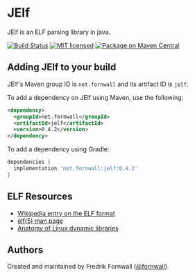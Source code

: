# JElf
JElf is an ELF parsing library in java.

[![Build Status](https://img.shields.io/travis/fornwall/jelf)](https://travis-ci.org/fornwall/jelf)
[![MIT licensed](http://img.shields.io/:license-MIT-blue.svg)](LICENSE.txt)
[![Package on Maven Central](https://img.shields.io/maven-central/v/net.fornwall/jelf)](https://mvnrepository.com/artifact/net.fornwall/jelf)

## Adding JElf to your build

JElf's Maven group ID is `net.fornwall` and its artifact ID is `jelf`.

To add a dependency on JElf using Maven, use the following:

```xml
<dependency>
  <groupId>net.fornwall</groupId>
  <artifactId>jelf</artifactId>
  <version>0.4.2</version>
</dependency>
```

To add a dependency using Gradle:

```gradle
dependencies {
  implementation 'net.fornwall:jelf:0.4.2'
}
```

## ELF Resources
- [Wikipedia entry on the ELF format](https://en.wikipedia.org/wiki/Executable_and_Linkable_Format)
- [elf(5) man page](http://man7.org/linux/man-pages/man5/elf.5.html)
- [Anatomy of Linux dynamic libraries](https://www.ibm.com/developerworks/library/l-dynamic-libraries/)

## Authors
Created and maintained by Fredrik Fornwall ([@fornwall](https://github.com/fornwall)).
